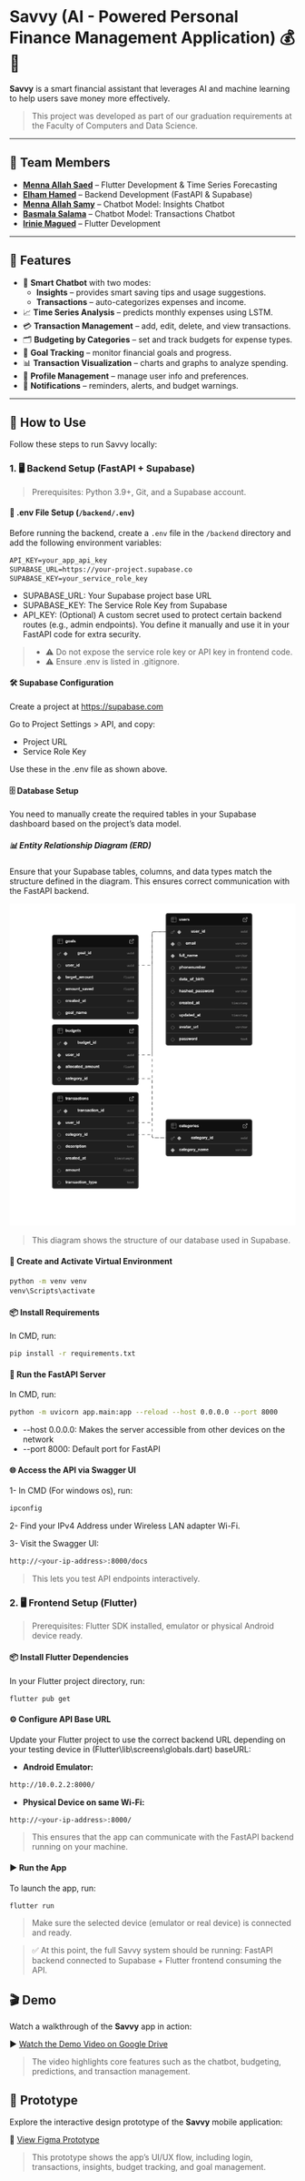 # Savvy (AI - Powered Personal Finance Management Application) 💰🤖

**Savvy** is a smart financial assistant that leverages AI and machine learning to help users save money more effectively.  
> This project was developed as part of our graduation requirements at the Faculty of Computers and Data Science.

---
## 👥 Team Members

- [**Menna Allah Saed**](https://github.com/MennaSaeed22) –  Flutter Development & Time Series Forecasting
- [**Elham Hamed**](https://github.com/elhamhamed) – Backend Development (FastAPI & Supabase)  
- [**Menna Allah Samy**](https://github.com/MennaAllahSamy) – Chatbot Model: Insights Chatbot
- [**Basmala Salama**](https://github.com/llbasmalall) – Chatbot Model: Transactions Chatbot
- [**Irinie Magued**](https://github.com/IrinieSabry) – Flutter Development

---

## 🚀 Features

- 🤖 **Smart Chatbot** with two modes:
  - **Insights** – provides smart saving tips and usage suggestions.
  - **Transactions** – auto-categorizes expenses and income.
- 📈 **Time Series Analysis** – predicts monthly expenses using LSTM.
- 💳 **Transaction Management** – add, edit, delete, and view transactions.
- 🗂️ **Budgeting by Categories** – set and track budgets for expense types.
- 🎯 **Goal Tracking** – monitor financial goals and progress.
- 📊 **Transaction Visualization** – charts and graphs to analyze spending.
- 👤 **Profile Management** – manage user info and preferences.
- 🔔 **Notifications** – reminders, alerts, and budget warnings.

---

## 🧪 How to Use
Follow these steps to run Savvy locally:
### 1. 🖥️ Backend Setup (FastAPI + Supabase)
> Prerequisites: Python 3.9+, Git, and a Supabase account.

#### 🔐 .env File Setup (`/backend/.env`)

Before running the backend, create a `.env` file in the `/backend` directory and add the following environment variables:

```env
API_KEY=your_app_api_key
SUPABASE_URL=https://your-project.supabase.co
SUPABASE_KEY=your_service_role_key

```
- SUPABASE_URL: Your Supabase project base URL
- SUPABASE_KEY: The Service Role Key from Supabase
- API_KEY: (Optional) A custom secret used to protect certain backend routes (e.g., admin endpoints). You define it manually and use it in your FastAPI code for extra security.

> - ⚠️ Do not expose the service role key or API key in frontend code.
> - ⚠️ Ensure .env is listed in .gitignore.

#### 🛠️ Supabase Configuration
Create a project at https://supabase.com

Go to Project Settings > API, and copy:
  - Project URL
  - Service Role Key

Use these in the .env file as shown above.

#### 🗄️ Database Setup
You need to manually create the required tables in your Supabase dashboard based on the project’s data model.
##### 📊 Entity Relationship Diagram (ERD)
Ensure that your Supabase tables, columns, and data types match the structure defined in the diagram. This ensures correct communication with the FastAPI backend.

![Supabase Schema](Backend/supabase-schema.png)

> This diagram shows the structure of our database used in Supabase.

#### 🔧 Create and Activate Virtual Environment

```bash
python -m venv venv
venv\Scripts\activate
```
#### 📦 Install Requirements
In CMD, run:
```bash
pip install -r requirements.txt

```
#### 🚀 Run the FastAPI Server
In CMD, run:
```bash
python -m uvicorn app.main:app --reload --host 0.0.0.0 --port 8000

```
- --host 0.0.0.0: Makes the server accessible from other devices on the network
- --port 8000: Default port for FastAPI

#### 🌐 Access the API via Swagger UI

1- In CMD (For windows os), run:
```bash
ipconfig

```
2- Find your IPv4 Address under Wireless LAN adapter Wi-Fi.

3- Visit the Swagger UI:
```bash
http://<your-ip-address>:8000/docs

```
> This lets you test API endpoints interactively.

### 2. 🖥️ Frontend Setup (Flutter)
> Prerequisites: Flutter SDK installed, emulator or physical Android device ready.

#### 📦 Install Flutter Dependencies

In your Flutter project directory, run:

```bash
flutter pub get
```
#### ⚙️ Configure API Base URL
Update your Flutter project to use the correct backend URL depending on your testing device in (Flutter\lib\screens\globals.dart) baseURL:
- **Android Emulator:**  
```bash
http://10.0.2.2:8000/
```
- **Physical Device on same Wi-Fi:**  
```bash
http://<your-ip-address>:8000/
```

> This ensures that the app can communicate with the FastAPI backend running on your machine.

#### ▶️ Run the App
To launch the app, run:

```bash
flutter run
```
> Make sure the selected device (emulator or real device) is connected and ready.

>✅ At this point, the full Savvy system should be running:
FastAPI backend connected to Supabase + Flutter frontend consuming the API.

## 🎬 Demo

Watch a walkthrough of the **Savvy** app in action:

▶️ [Watch the Demo Video on Google Drive](https://drive.google.com/file/d/1Lmywf6zBik9U5o5n1nwP9AgltpjU85cg/view?usp=drive_link)

> The video highlights core features such as the chatbot, budgeting, predictions, and transaction management.

## 🧩 Prototype

Explore the interactive design prototype of the **Savvy** mobile application:

🎨 [View Figma Prototype](https://www.figma.com/design/G8Ts11AqXvyYsj2lYGBMlo/Finance-Management-Mobile-App-UI-UX-Kit-for-Budget-Tracker-Financial-Prototype-Design-(Community)-(Copy)?node-id=7136-2057&t=o63dS5CLB5ZbFlLB-0)

> This prototype shows the app’s UI/UX flow, including login, transactions, insights, budget tracking, and goal management.
